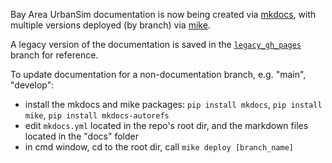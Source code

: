 Bay Area UrbanSim documentation is now being created via [mkdocs](https://www.mkdocs.org), with multiple
versions deployed (by branch) via [mike](https://github.com/jimporter/mike).

A legacy version of the documentation is saved in the [`legacy_gh_pages`](https://github.com/BayAreaMetro/bayarea_urbansim/tree/legacy_gh_pages) branch for reference.

To update documentation for a non-documentation branch, e.g. "main", "develop":
* install the mkdocs and mike packages: `pip install mkdocs`, `pip install mike`, `pip install mkdocs-autorefs`
* edit `mkdocs.yml` located in the repo's root dir, and the markdown files located in the "docs" folder
* in cmd window, cd to the root dir, call `mike deploy [branch_name]`